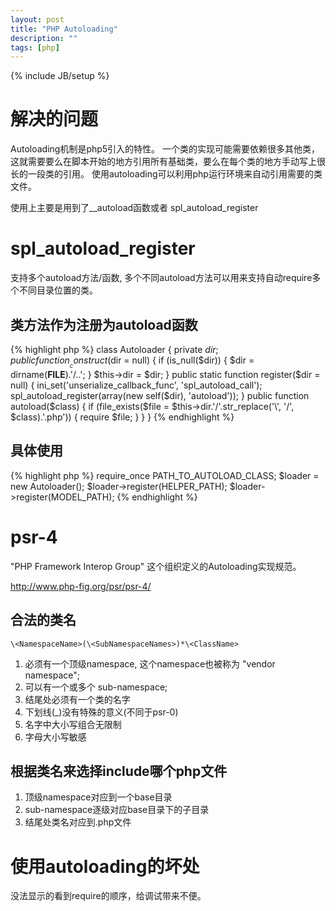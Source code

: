 ```yaml
---
layout: post
title: "PHP Autoloading"
description: ""
tags: [php]
---
```

{% include JB/setup %}

# 解决的问题 #

Autoloading机制是php5引入的特性。
一个类的实现可能需要依赖很多其他类，这就需要要么在脚本开始的地方引用所有基础类，要么在每个类的地方手动写上很长的一段类的引用。
使用autoloading可以利用php运行环境来自动引用需要的类文件。

使用上主要是用到了__autoload函数或者 spl\_autoload\_register

# spl_autoload_register #

支持多个autoload方法/函数, 多个不同autoload方法可以用来支持自动require多个不同目录位置的类。

## 类方法作为注册为autoload函数 ##

{% highlight php %}
class Autoloader
{
	private $dir;
	public function __construct($dir = null)
	{
		if (is_null($dir)) {
			$dir = dirname(__FILE__).'/..';
		}
		$this->dir = $dir;
	}
	public static function register($dir = null)
	{
		ini_set('unserialize_callback_func', 'spl_autoload_call');
		spl_autoload_register(array(new self($dir), 'autoload'));
	}
	public function autoload($class)
	{
		if (file_exists($file = $this->dir.'/'.str_replace('\\', '/', $class).'.php')) {
			require $file;
		}
	}
}
{% endhighlight %}

## 具体使用 ##

{% highlight php %}
require_once PATH_TO_AUTOLOAD_CLASS;
$loader = new Autoloader();
$loader->register(HELPER_PATH);
$loader->register(MODEL_PATH);
{% endhighlight %}

# psr-4 #

"PHP Framework Interop Group" 这个组织定义的Autoloading实现规范。

http://www.php-fig.org/psr/psr-4/

## 合法的类名 ##

	\<NamespaceName>(\<SubNamespaceNames>)*\<ClassName>

1. 必须有一个顶级namespace, 这个namespace也被称为 "vendor namespace";
2. 可以有一个或多个 sub-namespace;
3. 结尾处必须有一个类的名字
4. 下划线(_)没有特殊的意义(不同于psr-0)
5. 名字中大小写组合无限制
6. 字母大小写敏感

## 根据类名来选择include哪个php文件 ##

1. 顶级namespace对应到一个base目录
2. sub-namespace逐级对应base目录下的子目录
3. 结尾处类名对应到<ClassName>.php文件

# 使用autoloading的坏处 #

没法显示的看到require的顺序，给调试带来不便。
